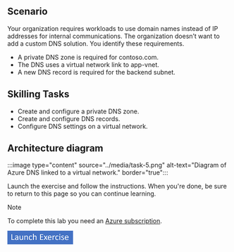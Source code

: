 ## Scenario

Your organization requires workloads to use domain names instead of IP addresses for internal communications. The organization doesn’t want to add a custom DNS solution. You identify these requirements.
+ A private DNS zone is required for contoso.com.
+ The DNS uses a virtual network link to app-vnet. 
+ A new DNS record is required for the backend subnet. 

## Skilling Tasks

+ Create and configure a private DNS zone. 
+ Create and configure DNS records. 
+ Configure DNS settings on a virtual network.

## Architecture diagram

:::image type="content" source="../media/task-5.png" alt-text="Diagram of Azure DNS linked to a virtual network." border="true"::: 

Launch the exercise and follow the instructions. When you're done, be sure to return to this page so you can continue learning.

> [!NOTE]
> To complete this lab you need an [Azure subscription](https://azure.microsoft.com/free/).

[![Button to launch exercise.](../media/launch-exercise.png)](https://go.microsoft.com/fwlink/?linkid=2262041)
